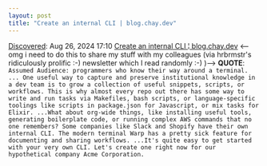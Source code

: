 ```yaml
---
layout: post
title: "Create an internal CLI | blog.chay.dev"
---
```

[Discovered](http://rolandtanglao.com/2020/07/29/p1-blogthis-checkvist-list-links-to-blog/): Aug 26, 2024 17:10 [Create an internal CLI ¦ blog.chay.dev](https://blog.chay.dev/create-an-internal-cli/) <-- omg i need to do this to share my stuff with my colleagues (via hrbrmstr's ridiculously prolific :-) newsletter which I read randomly :-) )--> **QUOTE**: `Assumed Audience: programmers who know their way around a terminal. ... One useful way to capture and preserve institutional knowledge in a dev team is to grow a collection of useful snippets, scripts, or workflows. This is why almost every repo out there has some way to write and run tasks via Makefiles, bash scripts, or language-specific toolings like scripts in package.json for Javascript, or mix tasks for Elixir. ...What about org-wide things, like installing useful tools, generating boilerplate code, or running complex AWS commands that no one remembers? Some companies like Slack and Shopify have their own internal CLI. The modern terminal Warp has a pretty sick feature for documenting and sharing workflows. ...It's quite easy to get started with your very own CLI. Let's create one right now for our hypothetical company Acme Corporation.`
